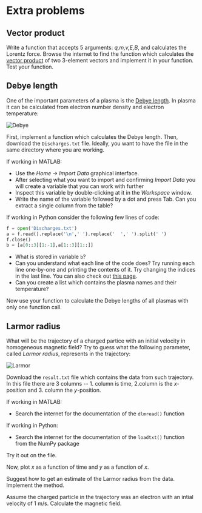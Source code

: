 # Extra problems

## Vector product
Write a function that accepts 5 arguments: *q,m,v,E,B*, and calculates the Lorentz force.
Browse the internet to find the function which calculates the [vector product](https://en.wikipedia.org/wiki/Cross_product) of two 3-element vectors and implement it in your function.
Test your function. 

## Debye length
One of the important parameters of a plasma is the [Debye length](https://en.wikipedia.org/wiki/Debye_length).
In plasma it can be calculated from electron number density and electron temperature:

![Debye](http://mathurl.com/y876kcbb.png)

First, implement a function which calculates the Debye length.
Then, download the `Discharges.txt` file. 
Ideally, you want to have the file in the same directory where you are working.

If working in MATLAB:
 * Use the *Home -> Import Data* graphical interface. 
 * After selecting what you want to import and confirming *Import Data* you will create a variable that you can work with further
 * Inspect this variable by double-clicking at it in the *Workspace* window.
 * Write the name of the variable followed by a dot and press Tab. Can you extract a single column from the table?

If working in Python consider the following few lines of code:
```python
f = open('Discharges.txt')
a = f.read().replace('\n',' ').replace('  ',' ').split(' ')
f.close()
b = [a[0::3][1:-1],a[1::3][1::]]
```
 * What is stored in variable `b`? 
 * Can you understand what each line of the code does? Try running each line one-by-one and printing the contents of it. Try changing the indices in the last line. You can also check out [this page](https://www.pythoncentral.io/cutting-and-slicing-strings-in-python/).
 * Can you create a list which contains the plasma names and their temperature?  

Now use your function to calculate the Debye lengths of all plasmas with only one function call.

## Larmor radius
What will be the trajectory of a charged partice with an initial velocity in homogeneous magnetic field?
Try to guess what the following parameter, called *Larmor radius*, represents in the trajectory:

![Larmor](http://mathurl.com/ybs37jkj.png)

Download the `result.txt` file which contains the data from such trajectory.
In this file there are 3 columns -- 1. column is time, 2.column is the *x*-position and 3. column the *y*-position.

If working in MATLAB:
 * Search the internet for the documentation of the `dlmread()` function

If working in Python:
 * Search the internet for the documentation of the `loadtxt()` function from the NumPy package

Try it out on the file.

Now, plot *x* as a function of time and *y* as a function of *x*.

Suggest how to get an estimate of the Larmor radius from the data.
Implement the method.  

Assume the charged particle in the trajectory was an electron with an intial velocity of 1 m/s.
Calculate the magnetic field.

